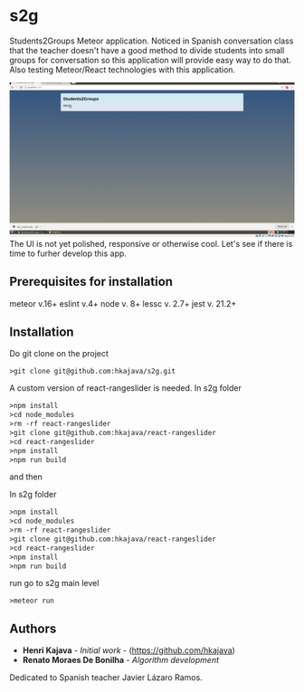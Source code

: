 # s2g
Students2Groups Meteor application. Noticed in Spanish conversation class that the teacher doesn't have a good method to divide students into small groups for conversation so this application will provide easy way to do that. Also testing Meteor/React technologies with this application.

![s2g screen cast](imports/filesforgithubREADME/s2g_screencast_20171116.gif "Students2Groups (css part not polished I know...)")
The UI is not yet polished, responsive or otherwise cool. Let's see if there is time to furher develop this app.

## Prerequisites for installation

meteor v.16+
eslint v.4+
node v. 8+
lessc v. 2.7+
jest v. 21.2+


## Installation

Do git clone on the project
```
>git clone git@github.com:hkajava/s2g.git
```

A custom version of react-rangeslider is needed.
In s2g folder
```
>npm install
>cd node_modules
>rm -rf react-rangeslider
>git clone git@github.com:hkajava/react-rangeslider
>cd react-rangeslider
>npm install
>npm run build
```
and then

In s2g folder
```
>npm install
>cd node_modules
>rm -rf react-rangeslider
>git clone git@github.com:hkajava/react-rangeslider
>cd react-rangeslider
>npm install
>npm run build
```

run
go to s2g main level
```
>meteor run
```

## Authors

* **Henri Kajava** - *Initial work* - (https://github.com/hkajava)
* **Renato Moraes De Bonilha** - *Algorithm development*

Dedicated to Spanish teacher Javier Lázaro Ramos.
